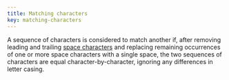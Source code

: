 ```yaml
---
title: Matching characters
key: matching-characters
---
```


A sequence of characters is considered to match another if, after removing leading and trailing [space characters](https://www.w3.org/TR/html/infrastructure.html#space-characters) and replacing remaining occurrences of one or more space characters with a single space, the two sequences of characters are equal character-by-character, ignoring any differences in letter casing.
